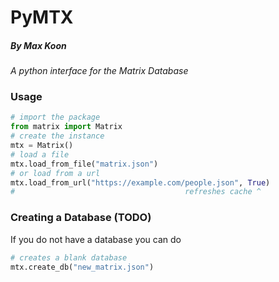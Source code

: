 # PyMTX
##### By Max Koon

*A python interface for the Matrix Database*

### Usage

```python
# import the package
from matrix import Matrix
# create the instance 
mtx = Matrix()
# load a file
mtx.load_from_file("matrix.json")
# or load from a url
mtx.load_from_url("https://example.com/people.json", True)
#                                      refreshes cache ^
```

### Creating a Database (TODO)
If you do not have a database you can do
```python
# creates a blank database
mtx.create_db("new_matrix.json")
```